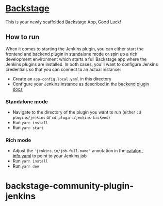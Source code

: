 # [Backstage](https://backstage.io)

This is your newly scaffolded Backstage App, Good Luck!

## How to run

When it comes to starting the Jenkins plugin, you can either start the frontend and backend plugin in standalone mode or
spin up a rich development environment which starts a full Backstage app where the Jenkins plugins are installed. In
both cases, you'll want to configure Jenkins credentials so that you can connect to an actual instance:

- Create an `app-config.local.yaml` in this directory
- Configure your Jenkins instance as described in
  the [backend plugin docs](./plugins/jenkins-backend/README.md#DefaultJenkinsInfoProvider)

### Standalone mode

- Navigate to the directory of the plugin you want to run (either `cd plugins/jenkins` or `cd plugins/jenkins-backend`)
- Run `yarn install`
- Run `yarn start`

### Rich mode

- Adjust the `'jenkins.io/job-full-name'` annotation in the [catalog-info.yaml](./examples/entities.yaml#16) to point to your
  Jenkins job
- Run `yarn install`
- Run `yarn dev`
# backstage-community-plugin-jenkins
